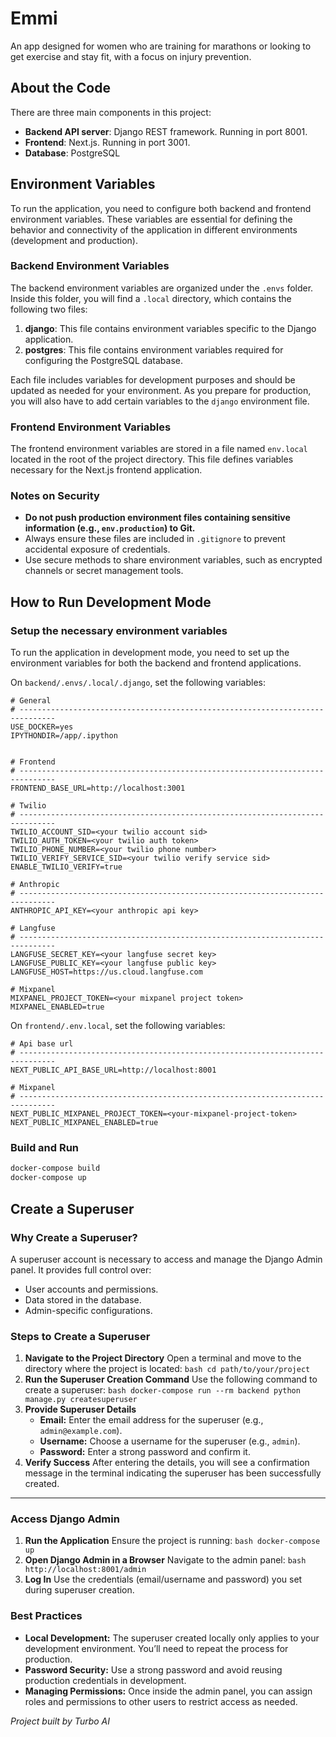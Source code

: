 # Emmi

An app designed for women who are training for marathons or looking to get exercise and stay fit, with a focus on injury prevention.

## About the Code

There are three main components in this project:

- **Backend API server**: Django REST framework. Running in port 8001.
- **Frontend**: Next.js. Running in port 3001.
- **Database**: PostgreSQL

## Environment Variables

To run the application, you need to configure both backend and frontend environment variables. These variables are essential for defining the behavior and connectivity of the application in different environments (development and production).

### Backend Environment Variables

The backend environment variables are organized under the `.envs` folder. Inside this folder, you will find a `.local` directory, which contains the following two files:

1. **django**: This file contains environment variables specific to the Django application.
2. **postgres**: This file contains environment variables required for configuring the PostgreSQL database.

Each file includes variables for development purposes and should be updated as needed for your environment. As you prepare for production, you will also have to add certain variables to the `django` environment file.

### Frontend Environment Variables

The frontend environment variables are stored in a file named `env.local` located in the root of the project directory. This file defines variables necessary for the Next.js frontend application.

### Notes on Security

- **Do not push production environment files containing sensitive information (e.g., `env.production`) to Git.**
- Always ensure these files are included in `.gitignore` to prevent accidental exposure of credentials.
- Use secure methods to share environment variables, such as encrypted channels or secret management tools.

## How to Run Development Mode

### Setup the necessary environment variables

To run the application in development mode, you need to set up the environment variables for both the backend and frontend applications.

On `backend/.envs/.local/.django`, set the following variables:

```env
# General
# ------------------------------------------------------------------------------
USE_DOCKER=yes
IPYTHONDIR=/app/.ipython


# Frontend
# ------------------------------------------------------------------------------
FRONTEND_BASE_URL=http://localhost:3001

# Twilio
# ------------------------------------------------------------------------------
TWILIO_ACCOUNT_SID=<your twilio account sid>
TWILIO_AUTH_TOKEN=<your twilio auth token>
TWILIO_PHONE_NUMBER=<your twilio phone number>
TWILIO_VERIFY_SERVICE_SID=<your twilio verify service sid>
ENABLE_TWILIO_VERIFY=true

# Anthropic
# ------------------------------------------------------------------------------
ANTHROPIC_API_KEY=<your anthropic api key>

# Langfuse
# ------------------------------------------------------------------------------
LANGFUSE_SECRET_KEY=<your langfuse secret key>
LANGFUSE_PUBLIC_KEY=<your langfuse public key>
LANGFUSE_HOST=https://us.cloud.langfuse.com

# Mixpanel
MIXPANEL_PROJECT_TOKEN=<your mixpanel project token>
MIXPANEL_ENABLED=true
```

On `frontend/.env.local`, set the following variables:

```env
# Api base url
# ------------------------------------------------------------------------------
NEXT_PUBLIC_API_BASE_URL=http://localhost:8001

# Mixpanel
# ------------------------------------------------------------------------------
NEXT_PUBLIC_MIXPANEL_PROJECT_TOKEN=<your-mixpanel-project-token>
NEXT_PUBLIC_MIXPANEL_ENABLED=true
```

### Build and Run

```bash
docker-compose build
docker-compose up
```

## Create a Superuser

### **Why Create a Superuser?**

A superuser account is necessary to access and manage the Django Admin panel. It provides full control over:

- User accounts and permissions.
- Data stored in the database.
- Admin-specific configurations.

### **Steps to Create a Superuser**

1.  **Navigate to the Project Directory**
    Open a terminal and move to the directory where the project is located:
    `bash
cd path/to/your/project
`
2.  **Run the Superuser Creation Command**
    Use the following command to create a superuser:
    `bash
docker-compose run --rm backend python manage.py createsuperuser
`
3.  **Provide Superuser Details**
    - **Email:** Enter the email address for the superuser (e.g., `admin@example.com`).
    - **Username:** Choose a username for the superuser (e.g., `admin`).
    - **Password:** Enter a strong password and confirm it.
4.  **Verify Success**
    After entering the details, you will see a confirmation message in the terminal indicating the superuser has been successfully created.

---

### **Access Django Admin**

1.  **Run the Application**
    Ensure the project is running:
    `bash
docker-compose up
`
2.  **Open Django Admin in a Browser**
    Navigate to the admin panel:
    `bash
http://localhost:8001/admin
`
3.  **Log In**
    Use the credentials (email/username and password) you set during superuser creation.

### **Best Practices**

- **Local Development:** The superuser created locally only applies to your development environment. You’ll need to repeat the process for production.
- **Password Security:** Use a strong password and avoid reusing production credentials in development.
- **Managing Permissions:** Once inside the admin panel, you can assign roles and permissions to other users to restrict access as needed.

_Project built by Turbo AI_
